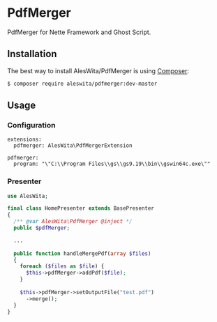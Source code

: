 # PdfMerger
PdfMerger for Nette Framework and Ghost Script.

## Installation
The best way to install AlesWita/PdfMerger is using [Composer](http://getcomposer.org/):
```sh
$ composer require aleswita/pdfmerger:dev-master
```

## Usage

### Configuration
```neon
extensions:
  pdfmerger: AlesWita\PdfMergerExtension
	
pdfmerger:
  program: "\"C:\\Program Files\\gs\\gs9.19\\bin\\gswin64c.exe\""
```

### Presenter
```php
use AlesWita;

final class HomePresenter extends BasePresenter
{
  /** @var AlesWita\PdfMerger @inject */
  public $pdfMerger;

  ...
  
  public function handleMergePdf(array $files)
  {
    foreach ($files as $file) {
      $this->pdfMerger->addPdf($file);
    }
  
    $this->pdfMerger->setOutputFile("test.pdf")
      ->merge();
  }
}
```
